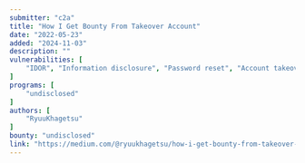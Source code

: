 ```yaml
---
submitter: "c2a"
title: "How I Get Bounty From Takeover Account"
date: "2022-05-23"
added: "2024-11-03"
description: ""
vulnerabilities: [
    "IDOR", "Information disclosure", "Password reset", "Account takeover"
]
programs: [
    "undisclosed"
]
authors: [
    "RyuuKhagetsu"
]
bounty: "undisclosed"
link: "https://medium.com/@ryuukhagetsu/how-i-get-bounty-from-takeover-account-ed17cd838b2a"
---
```




